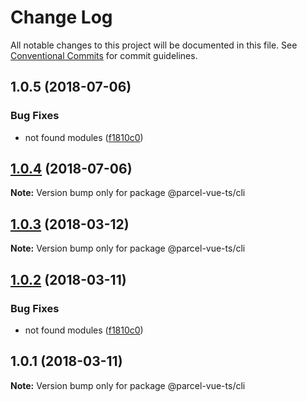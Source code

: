 # Change Log

All notable changes to this project will be documented in this file.
See [Conventional Commits](https://conventionalcommits.org) for commit guidelines.

<a name="1.0.5"></a>
## 1.0.5 (2018-07-06)


### Bug Fixes

* not found modules ([f1810c0](https://github.com/masonz/parcel-vue-ts/tree/master/packages/cli/commit/f1810c0))




<a name="1.0.4"></a>
## [1.0.4](https://github.com/masonz/parcel-vue-ts/tree/master/packages/cli/compare/@parcel-vue-ts/cli@1.0.3...@parcel-vue-ts/cli@1.0.4) (2018-07-06)




**Note:** Version bump only for package @parcel-vue-ts/cli

<a name="1.0.3"></a>
## [1.0.3](https://github.com/masonz/parcel-vue-ts/tree/master/packages/cli/compare/@parcel-vue-ts/cli@1.0.2...@parcel-vue-ts/cli@1.0.3) (2018-03-12)




**Note:** Version bump only for package @parcel-vue-ts/cli

<a name="1.0.2"></a>
## [1.0.2](https://github.com/masonz/parcel-vue-ts/compare/@parcel-vue-ts/cli@1.0.1...@parcel-vue-ts/cli@1.0.2) (2018-03-11)


### Bug Fixes

* not found modules ([f1810c0](https://github.com/masonz/parcel-vue-ts/commit/f1810c0))




<a name="1.0.1"></a>
## 1.0.1 (2018-03-11)




**Note:** Version bump only for package @parcel-vue-ts/cli
